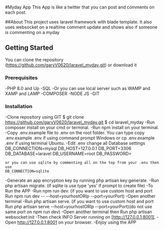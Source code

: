 #Myday App 
This App is like a twitter that you can post and comments on each post. 

##About
This project uses laravel framework with blade template.
It also uses websocket on a realtime comment update and shows also if someone is commenting on a myday

## Getting Started
You can clone the repository (https://github.com/garyV0620/laravel_myday.git) or download it 

### Prerequisites
-PHP 8.0 and Up
-SQL
-Or you can use local server such as WAMP and XAMP and LAMP
-COMPOSER
-NODE JS 
-GIT

### Installation
-Clone repository using GIT
    $ git clone https://github.com/garyV0620/laravel_myday.git
    $ cd laravel_myday
-Run composer install on your cmd or terminal.
-Run npm install on your terminal.
-Copy .env.example file to .env on the root folder. You can type copy .env.example .env if using command prompt Windows or cp .env.example .env if using terminal Ubuntu.
-Edit .env change all Database settings
    DB_CONNECTION=mysql
    DB_HOST=127.0.0.1
    DB_PORT=3306
    DB_DATABASE=laravel
    DB_USERNAME=root
    DB_PASSWORD=
    
    or you can use sqlite by commenting all on the top from your .env then use
    DB_CONNECTION=sqlite

-Generate an app encryption key by running php artisan key:generate.
-Run php artisan migrate. (if sqlite is use type 'yes' if prompt to create file)
-To Run the APP
    -Run npm run dev. (if you want to use custom host and port Run npm run dev -- --host=yourhostORIp --port=yourPort)
    -Open another terminal
    -Run php artisan serve. (if you want to use custom host and port Run php artisan serve --host=yourhostORIp --port=yourPort)(do not use same port on npm run dev)
    -Open another terminal then Run php artisan websocket:init 
    -Then check INFO  Server running on [http://127.0.0.1:8001].
    -Open http://127.0.0.1:8001 on your browser.
-Enjoy using the APP




